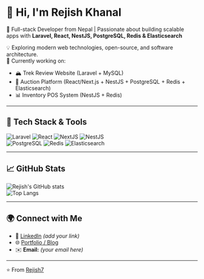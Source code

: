 # 👋 Hi, I'm Rejish Khanal  

🚀 Full-stack Developer from Nepal | Passionate about building scalable apps with **Laravel, React, NestJS, PostgreSQL, Redis & Elasticsearch**  

💡 Exploring modern web technologies, open-source, and software architecture.  
🌱 Currently working on:  
- 🏔 Trek Review Website (Laravel + MySQL)  
- 🛒 Auction Platform (React/Next.js + NestJS + PostgreSQL + Redis + Elasticsearch)  
- 📊 Inventory POS System (NestJS + Redis)  

---

## 🔧 Tech Stack & Tools
![Laravel](https://img.shields.io/badge/Laravel-E34F26?style=for-the-badge&logo=laravel&logoColor=white)
![React](https://img.shields.io/badge/React-20232A?style=for-the-badge&logo=react&logoColor=61DAFB)
![NextJS](https://img.shields.io/badge/Next.js-000000?style=for-the-badge&logo=next.js&logoColor=white)
![NestJS](https://img.shields.io/badge/NestJS-E0234E?style=for-the-badge&logo=nestjs&logoColor=white)  
![PostgreSQL](https://img.shields.io/badge/PostgreSQL-316192?style=for-the-badge&logo=postgresql&logoColor=white)
![Redis](https://img.shields.io/badge/Redis-DC382D?style=for-the-badge&logo=redis&logoColor=white)
![Elasticsearch](https://img.shields.io/badge/Elasticsearch-005571?style=for-the-badge&logo=elasticsearch&logoColor=white)  

---

## 📈 GitHub Stats
![Rejish's GitHub stats](https://github-readme-stats.vercel.app/api?username=rejish7&show_icons=true&theme=radical)  
![Top Langs](https://github-readme-stats.vercel.app/api/top-langs/?username=rejish7&layout=compact&theme=radical)

---

## 🌍 Connect with Me
- 🔗 [LinkedIn](https://www.linkedin.com) *(add your link)*  
- 🌐 [Portfolio / Blog](https://ideasandinsightsblog.blogspot.com/)  
- ✉️ **Email:** *(your email here)*  

---

⭐️ From [Rejish7](https://github.com/rejish7)
